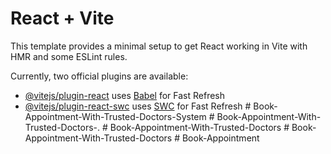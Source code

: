 # React + Vite

This template provides a minimal setup to get React working in Vite with HMR and some ESLint rules.

Currently, two official plugins are available:

- [@vitejs/plugin-react](https://github.com/vitejs/vite-plugin-react/blob/main/packages/plugin-react/README.md) uses [Babel](https://babeljs.io/) for Fast Refresh
- [@vitejs/plugin-react-swc](https://github.com/vitejs/vite-plugin-react-swc) uses [SWC](https://swc.rs/) for Fast Refresh
#   B o o k - A p p o i n t m e n t - W i t h - T r u s t e d - D o c t o r s - S y s t e m  
 #   B o o k - A p p o i n t m e n t - W i t h - T r u s t e d - D o c t o r s - .  
 #   B o o k - A p p o i n t m e n t - W i t h - T r u s t e d - D o c t o r s  
 #   B o o k - A p p o i n t m e n t - W i t h - T r u s t e d - D o c t o r s  
 #   B o o k - A p p o i n t m e n t  
 
